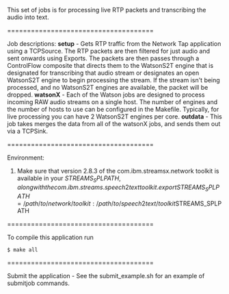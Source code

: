 This set of jobs is for processing live RTP packets and transcribing the audio into text. 

=====================================

Job descriptions: 
**setup** - Gets RTP traffic from the Network Tap application using a TCPSource. 
The RTP packets are then filtered for just audio and sent onwards using Exports. 
The packets are then passes through a ControlFlow composite that directs them to the WatsonS2T
engine that is designated for transcribing that audio stream or designates an open WatsonS2T engine
to begin processing the stream. If the stream isn't being processed, and no WatsonS2T engines are 
available, the packet will be dropped. 
**watsonX** - Each of the Watson jobs are designed to process incoming RAW audio streams on a single host. 
The number of engines and the number of hosts to use can be configured in the Makefile. Typically, for 
live processing you can have 2 WatsonS2T engines per core. 
**outdata** - This job takes merges the data from all of the watsonX jobs, and sends them out via a 
TCPSink. 

=====================================

Environment: 
1. Make sure that version 2.8.3 of the com.ibm.streamsx.network toolkit is available in your $STREAMS_SPLPATH, 
along with the com.ibm.streams.speech2text toolkit. 
	export STREAMS_SPLPATH=/path/to/network/toolkit:/path/to/speech2text/toolkit$STREAMS_SPLPATH

=====================================

To compile this application run 

	$ make all 

=====================================

Submit the application - See the submit_example.sh for an example of submitjob commands.
